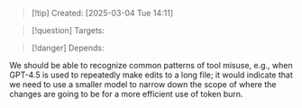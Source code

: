 
>[!tip] Created: [2025-03-04 Tue 14:11]

>[!question] Targets: 

>[!danger] Depends: 

We should be able to recognize common patterns of tool misuse, e.g., when GPT-4.5 is used to repeatedly make edits to a long file; it would indicate that we need to use a smaller model to narrow down the scope of where the changes are going to be for a more efficient use of token burn. 